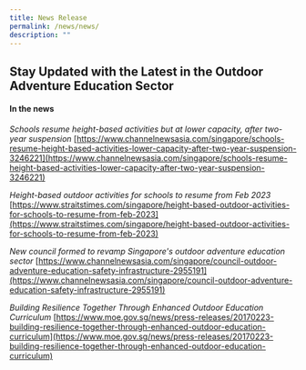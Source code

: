 ```yaml
---
title: News Release
permalink: /news/news/
description: ""
---
```

## Stay Updated with the Latest in the Outdoor Adventure Education Sector


#### In the news

*Schools resume height-based activities but at lower capacity, after two-year suspension*
[https://www.channelnewsasia.com/singapore/schools-resume-height-based-activities-lower-capacity-after-two-year-suspension-3246221](https://www.channelnewsasia.com/singapore/schools-resume-height-based-activities-lower-capacity-after-two-year-suspension-3246221)


*Height-based outdoor activities for schools to resume from Feb 2023*
[https://www.straitstimes.com/singapore/height-based-outdoor-activities-for-schools-to-resume-from-feb-2023](https://www.straitstimes.com/singapore/height-based-outdoor-activities-for-schools-to-resume-from-feb-2023)

*New council formed to revamp Singapore's outdoor adventure education sector*
[https://www.channelnewsasia.com/singapore/council-outdoor-adventure-education-safety-infrastructure-2955191](https://www.channelnewsasia.com/singapore/council-outdoor-adventure-education-safety-infrastructure-2955191)

*Building Resilience Together Through Enhanced Outdoor Education Curriculum*
[https://www.moe.gov.sg/news/press-releases/20170223-building-resilience-together-through-enhanced-outdoor-education-curriculum](https://www.moe.gov.sg/news/press-releases/20170223-building-resilience-together-through-enhanced-outdoor-education-curriculum)